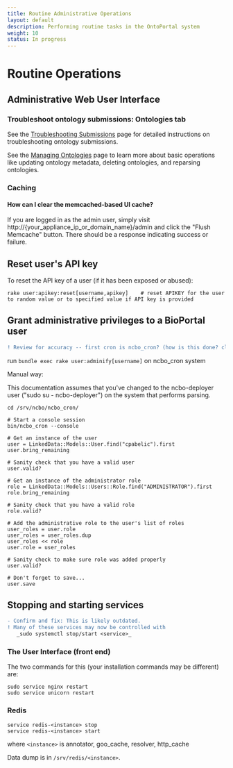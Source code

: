 ```yaml
---
title: Routine Administrative Operations
layout: default
description: Performing routine tasks in the OntoPortal system
weight: 10
status: In progress
---
```


# Routine Operations

## Administrative Web User Interface

### Troubleshoot ontology submissions: Ontologies tab

See the [Troubleshooting Submissions](../../ontologies/troubleshooting_submissions) page
for detailed instructions on troubleshooting ontology submissions.

See the [Managing Ontologies](../../ontologies/managing_ontologies) page 
to learn more about basic operations like updating ontology metadata, deleting ontologies,
and reparsing ontologies.

### Caching

#### How can I clear the memcached-based UI cache?

If you are logged in as the admin user, simply visit http://{your_appliance_ip_or_domain_name}/admin and click the "Flush Memcache" button. There should be a response indicating success or failure.

## Reset user's API key

To reset the API key of a user (if it has been exposed or abused):
```
rake user:apikey:reset[username,apikey]    # reset APIKEY for the user to random value or to specified value if API key is provided
```

## Grant administrative privileges to a BioPortal user

```diff
! Review for accuracy -- first cron is ncbo_cron? (how is this done? clarify language?)
```

run `bundle exec rake user:adminify[username]` on ncbo_cron system

Manual way:

This documentation assumes that you've changed to the ncbo-deployer user ("sudo su - ncbo-deployer") on the system that performs parsing.

```
cd /srv/ncbo/ncbo_cron/

# Start a console session
bin/ncbo_cron --console

# Get an instance of the user
user = LinkedData::Models::User.find("cpabelic").first
user.bring_remaining

# Sanity check that you have a valid user
user.valid?

# Get an instance of the administrator role
role = LinkedData::Models::Users::Role.find("ADMINISTRATOR").first
role.bring_remaining

# Sanity check that you have a valid role
role.valid?

# Add the administrative role to the user's list of roles
user_roles = user.role
user_roles = user_roles.dup
user_roles << role
user.role = user_roles

# Sanity check to make sure role was added properly
user.valid?

# Don't forget to save...
user.save
```

## Stopping and starting services

```diff
- Confirm and fix: This is likely outdated.
! Many of these services may now be controlled with 
   _sudo systemctl stop/start <service>_
```

### The User Interface (front end)

The two commands for this (your installation commands may be different) are:

```
sudo service nginx restart
sudo service unicorn restart
```

### Redis

```
service redis-<instance> stop
service redis-<instance> start
```
where `<instance>` is annotator, goo_cache, resolver, http_cache

Data dump is in `/srv/redis/<instance>`.











